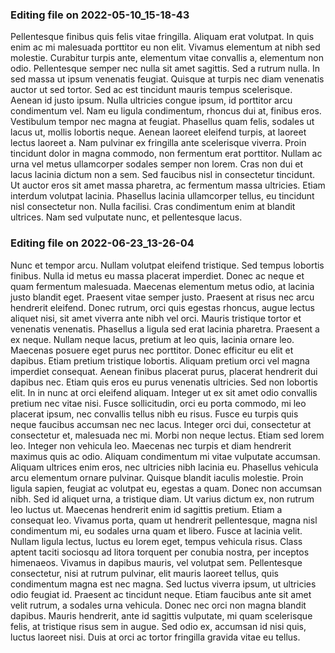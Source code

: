 

### Editing file on 2022-05-10_15-18-43

Pellentesque finibus quis felis vitae fringilla. Aliquam erat volutpat. In quis enim ac mi malesuada porttitor eu non elit. Vivamus elementum at nibh sed molestie. Curabitur turpis ante, elementum vitae convallis a, elementum non odio. Pellentesque semper nec nulla sit amet sagittis. Sed a rutrum nulla. In sed massa ut ipsum venenatis feugiat. Quisque at turpis nec diam venenatis auctor ut sed tortor. Sed ac est tincidunt mauris tempus scelerisque. Aenean id justo ipsum. Nulla ultricies congue ipsum, id porttitor arcu condimentum vel. Nam eu ligula condimentum, rhoncus dui at, finibus eros.
Vestibulum tempor nec magna at feugiat. Phasellus quam felis, sodales ut lacus ut, mollis lobortis neque. Aenean laoreet eleifend turpis, at laoreet lectus laoreet a. Nam pulvinar ex fringilla ante scelerisque viverra. Proin tincidunt dolor in magna commodo, non fermentum erat porttitor. Nullam ac urna vel metus ullamcorper sodales semper non lorem. Cras non dui et lacus lacinia dictum non a sem. Sed faucibus nisl in consectetur tincidunt. Ut auctor eros sit amet massa pharetra, ac fermentum massa ultricies. Etiam interdum volutpat lacinia. Phasellus lacinia ullamcorper tellus, eu tincidunt nisl consectetur non. Nulla facilisi. Cras condimentum enim at blandit ultrices. Nam sed vulputate nunc, et pellentesque lacus.




### Editing file on 2022-06-23_13-26-04

Nunc et tempor arcu. Nullam volutpat eleifend tristique. Sed tempus lobortis finibus. Nulla id metus eu massa placerat imperdiet. Donec ac neque et quam fermentum malesuada. Maecenas elementum metus odio, at lacinia justo blandit eget. Praesent vitae semper justo. Praesent at risus nec arcu hendrerit eleifend. Donec rutrum, orci quis egestas rhoncus, augue lectus aliquet nisi, sit amet viverra ante nibh vel orci. Mauris tristique tortor et venenatis venenatis. Phasellus a ligula sed erat lacinia pharetra. Praesent a ex neque. Nullam neque lacus, pretium at leo quis, lacinia ornare leo. Maecenas posuere eget purus nec porttitor.
Donec efficitur eu elit et dapibus. Etiam pretium tristique lobortis. Aliquam pretium orci vel magna imperdiet consequat. Aenean finibus placerat purus, placerat hendrerit dui dapibus nec. Etiam quis eros eu purus venenatis ultricies. Sed non lobortis elit. In in nunc at orci eleifend aliquam. Integer ut ex sit amet odio convallis pretium nec vitae nisi. Fusce sollicitudin, orci eu porta commodo, mi leo placerat ipsum, nec convallis tellus nibh eu risus. Fusce eu turpis quis neque faucibus accumsan nec nec lacus. Integer orci dui, consectetur at consectetur et, malesuada nec mi. Morbi non neque lectus. Etiam sed lorem leo. Integer non vehicula leo. Maecenas nec turpis et diam hendrerit maximus quis ac odio.
Aliquam condimentum mi vitae vulputate accumsan. Aliquam ultrices enim eros, nec ultricies nibh lacinia eu. Phasellus vehicula arcu elementum ornare pulvinar. Quisque blandit iaculis molestie. Proin ligula sapien, feugiat ac volutpat eu, egestas a quam. Donec non accumsan nibh. Sed id aliquet urna, a tristique diam. Ut varius dictum ex, non rutrum leo luctus ut. Maecenas hendrerit enim id sagittis pretium. Etiam a consequat leo. Vivamus porta, quam ut hendrerit pellentesque, magna nisl condimentum mi, eu sodales urna quam et libero. Fusce at lacinia velit. Nullam ligula lectus, luctus eu lorem eget, tempus vehicula risus. Class aptent taciti sociosqu ad litora torquent per conubia nostra, per inceptos himenaeos.
Vivamus in dapibus mauris, vel volutpat sem. Pellentesque consectetur, nisi at rutrum pulvinar, elit mauris laoreet tellus, quis condimentum magna est nec magna. Sed luctus viverra ipsum, ut ultricies odio feugiat id. Praesent ac tincidunt neque. Etiam faucibus ante sit amet velit rutrum, a sodales urna vehicula. Donec nec orci non magna blandit dapibus. Mauris hendrerit, ante id sagittis vulputate, mi quam scelerisque felis, at tristique risus sem in augue. Sed odio ex, accumsan id nisi quis, luctus laoreet nisi. Duis at orci ac tortor fringilla gravida vitae eu tellus.


